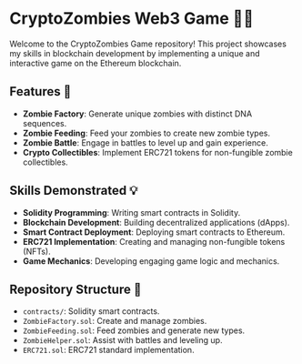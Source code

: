 # CryptoZombies Web3 Game 🧟‍♂️

Welcome to the CryptoZombies Game repository! This project showcases my skills in blockchain development by implementing a unique and interactive game on the Ethereum blockchain.

## Features 🚀

- **Zombie Factory**: Generate unique zombies with distinct DNA sequences.
- **Zombie Feeding**: Feed your zombies to create new zombie types.
- **Zombie Battle**: Engage in battles to level up and gain experience.
- **Crypto Collectibles**: Implement ERC721 tokens for non-fungible zombie collectibles.

## Skills Demonstrated 💡

- **Solidity Programming**: Writing smart contracts in Solidity.
- **Blockchain Development**: Building decentralized applications (dApps).
- **Smart Contract Deployment**: Deploying smart contracts to Ethereum.
- **ERC721 Implementation**: Creating and managing non-fungible tokens (NFTs).
- **Game Mechanics**: Developing engaging game logic and mechanics.

## Repository Structure 📂

- `contracts/`: Solidity smart contracts.
- `ZombieFactory.sol`: Create and manage zombies.
- `ZombieFeeding.sol`: Feed zombies and generate new types.
- `ZombieHelper.sol`: Assist with battles and leveling up.
- `ERC721.sol`: ERC721 standard implementation.
